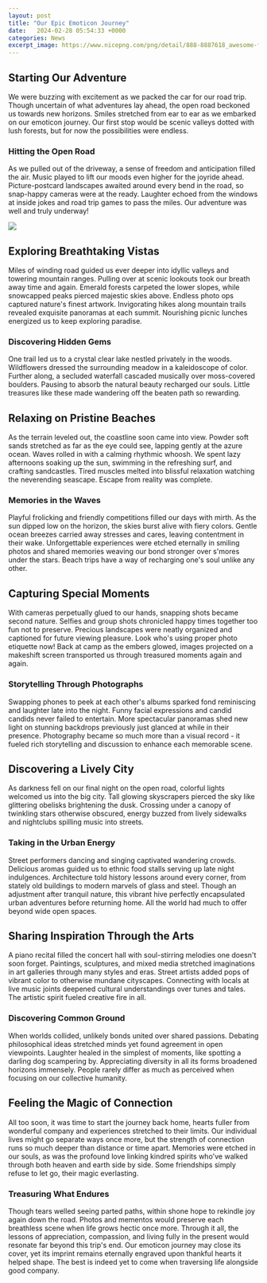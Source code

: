 ```yaml
---
layout: post
title: "Our Epic Emoticon Journey"
date:   2024-02-28 05:54:33 +0000
categories: News
excerpt_image: https://www.nicepng.com/png/detail/888-8887618_awesome-face-epic-smiley-emoticon.png
---
```

## Starting Our Adventure
We were buzzing with excitement as we packed the car for our road trip. Though uncertain of what adventures lay ahead, the open road beckoned us towards new horizons. Smiles stretched from ear to ear as we embarked on our emoticon journey. Our first stop would be scenic valleys dotted with lush forests, but for now the possibilities were endless.
### Hitting the Open Road  
As we pulled out of the driveway, a sense of freedom and anticipation filled the air. Music played to lift our moods even higher for the joyride ahead. Picture-postcard landscapes awaited around every bend in the road, so snap-happy cameras were at the ready. Laughter echoed from the windows at inside jokes and road trip games to pass the miles. Our adventure was well and truly underway!

![](https://www.nicepng.com/png/detail/888-8887618_awesome-face-epic-smiley-emoticon.png)
## Exploring Breathtaking Vistas
Miles of winding road guided us ever deeper into idyllic valleys and towering mountain ranges. Pulling over at scenic lookouts took our breath away time and again. Emerald forests carpeted the lower slopes, while snowcapped peaks pierced majestic skies above. Endless photo ops captured nature's finest artwork. Invigorating hikes along mountain trails revealed exquisite panoramas at each summit. Nourishing picnic lunches energized us to keep exploring paradise.   
### Discovering Hidden Gems
One trail led us to a crystal clear lake nestled privately in the woods. Wildflowers dressed the surrounding meadow in a kaleidoscope of color. Further along, a secluded waterfall cascaded musically over moss-covered boulders. Pausing to absorb the natural beauty recharged our souls. Little treasures like these made wandering off the beaten path so rewarding.
## Relaxing on Pristine Beaches
As the terrain leveled out, the coastline soon came into view. Powder soft sands stretched as far as the eye could see, lapping gently at the azure ocean. Waves rolled in with a calming rhythmic whoosh. We spent lazy afternoons soaking up the sun, swimming in the refreshing surf, and crafting sandcastles. Tired muscles melted into blissful relaxation watching the neverending seascape. Escape from reality was complete.  
### Memories in the Waves   
Playful frolicking and friendly competitions filled our days with mirth. As the sun dipped low on the horizon, the skies burst alive with fiery colors. Gentle ocean breezes carried away stresses and cares, leaving contentment in their wake. Unforgettable experiences were etched eternally in smiling photos and shared memories weaving our bond stronger over s'mores under the stars. Beach trips have a way of recharging one's soul unlike any other.
## Capturing Special Moments
With cameras perpetually glued to our hands, snapping shots became second nature. Selfies and group shots chronicled happy times together too fun not to preserve. Precious landscapes were neatly organized and captioned for future viewing pleasure. Look who's using proper photo etiquette now! Back at camp as the embers glowed, images projected on a makeshift screen transported us through treasured moments again and again. 
### Storytelling Through Photographs
Swapping phones to peek at each other's albums sparked fond reminiscing and laughter late into the night. Funny facial expressions and candid candids never failed to entertain. More spectacular panoramas shed new light on stunning backdrops previously just glanced at while in their presence. Photography became so much more than a visual record - it fueled rich storytelling and discussion to enhance each memorable scene.
## Discovering a Lively City
As darkness fell on our final night on the open road, colorful lights welcomed us into the big city. Tall glowing skyscrapers pierced the sky like glittering obelisks brightening the dusk. Crossing under a canopy of twinkling stars otherwise obscured, energy buzzed from lively sidewalks and nightclubs spilling music into streets. 
### Taking in the Urban Energy
Street performers dancing and singing captivated wandering crowds. Delicious aromas guided us to ethnic food stalls serving up late night indulgences. Architecture told history lessons around every corner, from stately old buildings to modern marvels of glass and steel. Though an adjustment after tranquil nature, this vibrant hive perfectly encapsulated urban adventures before returning home. All the world had much to offer beyond wide open spaces.    
## Sharing Inspiration Through the Arts 
A piano recital filled the concert hall with soul-stirring melodies one doesn't soon forget. Paintings, sculptures, and mixed media stretched imaginations in art galleries through many styles and eras. Street artists added pops of vibrant color to otherwise mundane cityscapes. Connecting with locals at live music joints deepened cultural understandings over tunes and tales. The artistic spirit fueled creative fire in all.
### Discovering Common Ground  
When worlds collided, unlikely bonds united over shared passions. Debating philosophical ideas stretched minds yet found agreement in open viewpoints. Laughter healed in the simplest of moments, like spotting a darling dog scampering by. Appreciating diversity in all its forms broadened horizons immensely. People rarely differ as much as perceived when focusing on our collective humanity.
## Feeling the Magic of Connection  
All too soon, it was time to start the journey back home, hearts fuller from wonderful company and experiences stretched to their limits. Our individual lives might go separate ways once more, but the strength of connection runs so much deeper than distance or time apart. Memories were etched in our souls, as was the profound love linking kindred spirits who've walked through both heaven and earth side by side. Some friendships simply refuse to let go, their magic everlasting.
### Treasuring What Endures
Though tears welled seeing parted paths, within shone hope to rekindle joy again down the road. Photos and mementos would preserve each breathless scene when life grows hectic once more. Through it all, the lessons of appreciation, compassion, and living fully in the present would resonate far beyond this trip's end. Our emoticon journey may close its cover, yet its imprint remains eternally engraved upon thankful hearts it helped shape. The best is indeed yet to come when traversing life alongside good company.